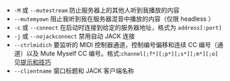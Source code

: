 - `-M` 或 `--mutestream` 防止服务器上的其他人听到我播放的内容                                                      
- `--mutemyown` 阻止我听到我在服务器混音中播放的内容（仅限 headless ）                                                      
-  `-c` 或 `--connect` 在启动时连接到给定的服务器地址，格式为 `address[:port]`  
-  `-j` 或 `--nojackconnect` 禁用自动 JACK 连接  
-  `--ctrlmidich` 要监听的 MIDI 控制器通道，控制编号偏移和连续 CC 编号（通道）以及 Mute Myself CC 编号。格式:`channel[;f*][;p*][;s*][;m*][;o]` 见[提示和技巧](Tips-Tricks-More#将-ctrlmidich-用于-midi-控制器)
- `--clientname` 窗口标题和 JACK 客户端名称
